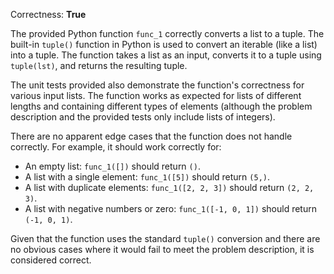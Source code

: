 Correctness: **True**

The provided Python function `func_1` correctly converts a list to a tuple. The built-in `tuple()` function in Python is used to convert an iterable (like a list) into a tuple. The function takes a list as an input, converts it to a tuple using `tuple(lst)`, and returns the resulting tuple.

The unit tests provided also demonstrate the function's correctness for various input lists. The function works as expected for lists of different lengths and containing different types of elements (although the problem description and the provided tests only include lists of integers).

There are no apparent edge cases that the function does not handle correctly. For example, it should work correctly for:

- An empty list: `func_1([])` should return `()`.
- A list with a single element: `func_1([5])` should return `(5,)`.
- A list with duplicate elements: `func_1([2, 2, 3])` should return `(2, 2, 3)`.
- A list with negative numbers or zero: `func_1([-1, 0, 1])` should return `(-1, 0, 1)`.

Given that the function uses the standard `tuple()` conversion and there are no obvious cases where it would fail to meet the problem description, it is considered correct.